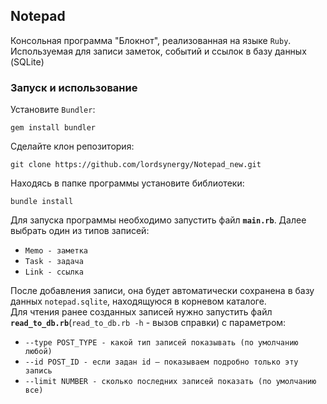 ## Notepad
Консольная программа "Блокнот", реализованная на языке ```Ruby```. Используемая для записи заметок, событий и ссылок в базу данных (SQLite)
### Запуск и использование
Установите ```Bundler```:
```
gem install bundler
```
Сделайте клон репозитория:
```
git clone https://github.com/lordsynergy/Notepad_new.git
```
Находясь в папке программы установите библиотеки:
```
bundle install
```

Для запуска программы необходимо запустить файл **`main.rb`**. Далее выбрать один из типов записей:
+ `Memo - заметка`
+ `Task - задача`
+ `Link - ссылка`

После добавления записи, она будет автоматически сохранена в базу данных `notepad.sqlite`, находящуюся в корневом каталоге.  
Для чтения ранее созданных записей нужно запустить файл **`read_to_db.rb`**(`read_to_db.rb -h` - вызов справки) с параметром:
+ `--type POST_TYPE - какой тип записей показывать (по умолчанию любой)`
+ `--id POST_ID - если задан id — показываем подробно только эту запись`
+ `--limit NUMBER - сколько последних записей показать (по умолчанию все)`
